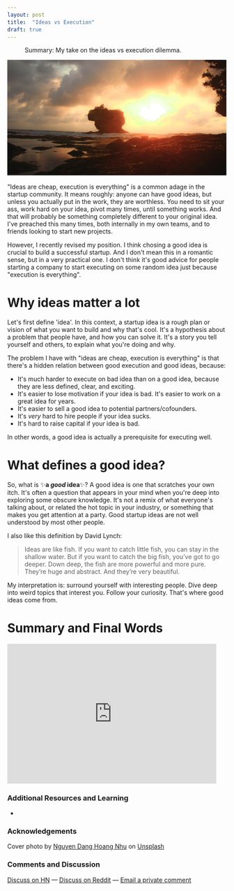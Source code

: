 ```yaml
---
layout: post
title:  "Ideas vs Execution"
draft: true
---
```

<figure>
  <figcaption style="text-align: left">
  Summary: My take on the ideas vs execution dilemma.
  </figcaption>
</figure>

<img class="cover" src="/img/ideas-vs-execution/cover.jpg">

"Ideas are cheap, execution is everything" is a common adage in the startup community. It means roughly: anyone can have good ideas, but unless you actually put in the work, they are worthless. You need to sit your ass, work hard on your idea, pivot many times, until something works. And that will probably be something completely different to your original idea. I've preached this many times, both internally in my own teams, and to friends looking to start new projects.

However, I recently revised my position. I think chosing a good idea is crucial to build a successful startup. And I don't mean this in a romantic sense, but in a very practical one.
I don't think it's good advice for people starting a company to start executing on some random idea just because "execution is everything".

# Why ideas matter a lot 
Let's first define 'idea'. In this context, a startup idea is a rough plan or vision of what you want to build and why that's cool. It's a hypothesis about a problem that people have, and how you can solve it. It's a story you tell yourself and others, to explain what you're doing and why.

The problem I have with "ideas are cheap, execution is everything" is that there's a hidden relation between good execution and good ideas, because:
- It's much harder to execute on bad idea than on a good idea, because they are less defined, clear, and exciting.  
- It's easier to lose motivation if your idea is bad. It's easier to work on a great idea for years.
- It's easier to sell a good idea to potential partners/cofounders.
- It's *very* hard to hire people if your idea sucks.
- It's hard to raise capital if your idea is bad.

In other words, a good idea is actually a prerequisite for executing well.

# What defines a good idea?
So, what is ✨**a *good* idea**✨?
A good idea is one that scratches your own itch. It's often a question that appears in your mind when you're deep into exploring some obscure knowledge. It's not a remix of what everyone's talking about, or related the hot topic in your industry, or something that makes you get attention at a party. Good startup ideas are not well understood by most other people. 

I also like this definition by David Lynch: 
> Ideas are like fish. If you want to catch little fish, you can stay in the shallow water. But if you want to catch the big fish, you’ve got to go deeper. Down deep, the fish are more powerful and more pure. They’re huge and abstract. And they’re very beautiful.

My interpretation is: surround yourself with interesting people. Dive deep into weird topics that interest you. Follow your curiosity. That's where good ideas come from.

# Summary and Final Words 



<div style="text-align: center">
	<iframe style="display:block;" src="https://maraoz.substack.com/embed" width="480" height="320" style="border:1px solid #EEE; background:white;" frameborder="0" scrolling="no"></iframe>
</div>

### Additional Resources and Learning
- 

### Acknowledgements

Cover photo by <a href="https://unsplash.com/@nguyendhn?utm_source=unsplash&utm_medium=referral&utm_content=creditCopyText">Nguyen Dang Hoang Nhu</a> on <a href="https://unsplash.com/s/photos/sleeping-computer?utm_source=unsplash&utm_medium=referral&utm_content=creditCopyText">Unsplash</a>
  
### Comments and Discussion
[Discuss on HN]() — [Discuss on Reddit]() — [Email a private comment](mailto:contact@maraoz.com)


